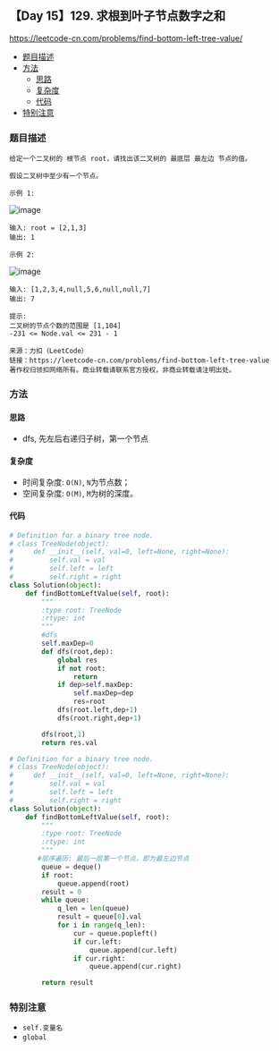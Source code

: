 ## 【Day 15】129. 求根到叶子节点数字之和

https://leetcode-cn.com/problems/find-bottom-left-tree-value/

* [题目描述](https://github.com/ZhangNN2018/91alg/blob/main/Basic/array_stack_queue/%E3%80%90Day%205%E3%80%91232.%20%E7%94%A8%E6%A0%88%E5%AE%9E%E7%8E%B0%E9%98%9F%E5%88%97.md#%E9%A2%98%E7%9B%AE%E6%8F%8F%E8%BF%B0)
* [方法](https://github.com/ZhangNN2018/91alg/blob/main/Basic/array_stack_queue/%E3%80%90Day%205%E3%80%91232.%20%E7%94%A8%E6%A0%88%E5%AE%9E%E7%8E%B0%E9%98%9F%E5%88%97.md#%E6%96%B9%E6%B3%95)
     * [思路](https://github.com/ZhangNN2018/91alg/blob/main/Basic/array_stack_queue/%E3%80%90Day%205%E3%80%91232.%20%E7%94%A8%E6%A0%88%E5%AE%9E%E7%8E%B0%E9%98%9F%E5%88%97.md#%E6%80%9D%E8%B7%AF)
     * [复杂度](https://github.com/ZhangNN2018/91alg/blob/main/Basic/array_stack_queue/%E3%80%90Day%205%E3%80%91232.%20%E7%94%A8%E6%A0%88%E5%AE%9E%E7%8E%B0%E9%98%9F%E5%88%97.md#%E5%A4%8D%E6%9D%82%E5%BA%A6)
     * [代码](https://github.com/ZhangNN2018/91alg/blob/main/Basic/array_stack_queue/%E3%80%90Day%205%E3%80%91232.%20%E7%94%A8%E6%A0%88%E5%AE%9E%E7%8E%B0%E9%98%9F%E5%88%97.md#%E4%BB%A3%E7%A0%81)
* [特别注意](https://github.com/ZhangNN2018/91alg/blob/main/Basic/array_stack_queue/%E3%80%90Day%205%E3%80%91232.%20%E7%94%A8%E6%A0%88%E5%AE%9E%E7%8E%B0%E9%98%9F%E5%88%97.md#%E7%89%B9%E5%88%AB%E6%B3%A8%E6%84%8F)

### 题目描述
    给定一个二叉树的 根节点 root，请找出该二叉树的 最底层 最左边 节点的值。

    假设二叉树中至少有一个节点。

    示例 1:
![image](https://user-images.githubusercontent.com/39880430/147414693-b0da8ce7-a89e-44b5-9bd6-9b03a8ab3a00.png)

    输入: root = [2,1,3]
    输出: 1
    
    示例 2:
![image](https://user-images.githubusercontent.com/39880430/147414701-a022f9e7-df05-4a24-bd15-8674b58e7bee.png)

    输入: [1,2,3,4,null,5,6,null,null,7]
    输出: 7

    提示:
    二叉树的节点个数的范围是 [1,104]
    -231 <= Node.val <= 231 - 1 

    来源：力扣（LeetCode）
    链接：https://leetcode-cn.com/problems/find-bottom-left-tree-value
    著作权归领扣网络所有。商业转载请联系官方授权，非商业转载请注明出处。

### 方法

#### 思路
* dfs, 先左后右递归子树，第一个节点

#### 复杂度
* 时间复杂度: `O(N)`, `N`为节点数；
* 空间复杂度: `O(M)`, `M`为树的深度。

#### 代码
```python
# Definition for a binary tree node.
# class TreeNode(object):
#     def __init__(self, val=0, left=None, right=None):
#         self.val = val
#         self.left = left
#         self.right = right
class Solution(object):
    def findBottomLeftValue(self, root):
        """
        :type root: TreeNode
        :rtype: int
        """
        #dfs
        self.maxDep=0
        def dfs(root,dep):
            global res
            if not root:
                return
            if dep>self.maxDep:
                self.maxDep=dep
                res=root
            dfs(root.left,dep+1)
            dfs(root.right,dep+1)

        dfs(root,1)
        return res.val
```
```python
# Definition for a binary tree node.
# class TreeNode(object):
#     def __init__(self, val=0, left=None, right=None):
#         self.val = val
#         self.left = left
#         self.right = right
class Solution(object):
    def findBottomLeftValue(self, root):
        """
        :type root: TreeNode
        :rtype: int
        """
       #层序遍历: 最后一层第一个节点，即为最左边节点
        queue = deque()
        if root: 
            queue.append(root)
        result = 0
        while queue: 
            q_len = len(queue)
            result = queue[0].val
            for i in range(q_len): 
                cur = queue.popleft()
                if cur.left: 
                    queue.append(cur.left)
                if cur.right: 
                    queue.append(cur.right)

        return result
```
### 特别注意
* `self.变量名`
* `global`
